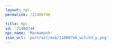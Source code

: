```yaml
---
layout: npc
permalink: /21400746

title: Npc
id: '21400746'
npc_name: 'Marmamosh'
icon_url: 'portrait/mob/11000746_witch3_p.png'
---
```

